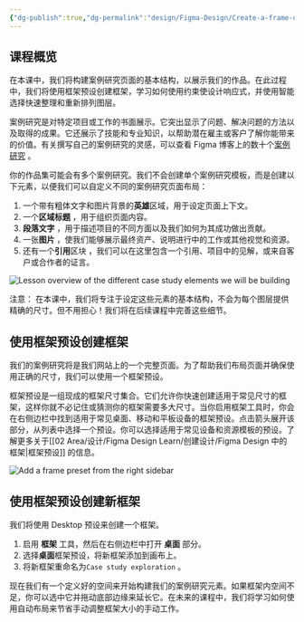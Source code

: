 ```yaml
---
{"dg-publish":true,"dg-permalink":"design/Figma-Design/Create-a-frame-using-frame-presets","permalink":"/design/Figma-Design/Create-a-frame-using-frame-presets/","metatags":{"description":"Before you start Who can use this feature","og:site_name":"DavonOs","og:title":"使用预设框架创建框架","og:type":"article","og:url":"https://zuji.eu.org/design/Figma-Design/Create-a-frame-using-frame-presets","og:image":"https://help.figma.com/hc/theming_assets/01HZFG1N1QJPKABHT3PHQQ0J9J","og:image: width":"200","og:image: alt":"articlecover","og:locale":"zh_cn"},"tags":["Design/UI/Figma"],"dgShowInlineTitle":true,"created":"2025-08-18 17:55","updated":"2025-08-18 17:56"}
---
```


## 课程概览

在本课中，我们将构建案例研究页面的基本结构，以展示我们的作品。在此过程中，我们将使用框架预设创建框架，学习如何使用约束使设计响应式，并使用智能选择快速整理和重新排列图层。

案例研究是对特定项目或工作的书面展示。它突出显示了问题、解决问题的方法以及取得的成果。它还展示了技能和专业知识，以帮助潜在雇主或客户了解你能带来的价值。有关撰写自己的案例研究的灵感，可以查看 Figma 博客上的数十个[案例研究](https://www.figma.com/blog/case-study/) 。

你的作品集可能会有多个案例研究。我们不会创建单个案例研究模板，而是创建以下元素，以便我们可以自定义不同的案例研究页面布局：

1. 一个带有粗体文字和图片背景的**英雄**区域，用于设定页面上下文。
2. 一个**区域标题** ，用于组织页面内容。
3. **段落文字** ，用于描述项目的不同方面以及我们如何为其成功做出贡献。
4. 一张**图片** ，使我们能够展示最终资产、说明进行中的工作或其他视觉和资源。
5. 还有一个**引用**区块 ，我们可以在这里包含一个引用、项目中的见解，或来自客户或合作者的证言。

![Lesson overview of the different case study elements we will be building](https://help.figma.com/hc/article_attachments/31702932097943)

注意： 在本课中，我们将专注于设定这些元素的基本结构，不会为每个图层提供精确的尺寸。但不用担心！我们将在后续课程中完善这些细节。

## 使用框架预设创建框架

我们的案例研究将是我们网站上的一个完整页面。为了帮助我们布局页面并确保使用正确的尺寸，我们可以使用一个框架预设。

框架预设是一组现成的框架尺寸集合。它们允许你快速创建适用于常见尺寸的框架，这样你就不必记住或猜测你的框架需要多大尺寸。当你启用框架工具时，你会在右侧边栏中找到适用于常见桌面、移动和平板设备的框架预设。点击箭头展开该部分，从列表中选择一个预设。你可以选择适用于常见设备和资源模板的预设。了解更多关于[[02 Area/设计/Figma Design Learn/创建设计/Figma Design 中的框架\|框架预设]] 的信息。

![Add a frame preset from the right sidebar](https://help.figma.com/hc/article_attachments/31343831148823)

## 使用框架预设创建新框架

我们将使用 Desktop 预设来创建一个框架。

1. 启用 **框架** 工具，然后在右侧边栏中打开 **桌面** 部分。
2. 选择**桌面**框架预设，将新框架添加到画布上。
3. 将新框架重命名为`Case study exploration` 。

现在我们有一个定义好的空间来开始构建我们的案例研究元素。如果框架内空间不足，你可以选中它并拖动底部边缘来延长它。在未来的课程中，我们将学习如何使用自动布局来节省手动调整框架大小的手动工作。